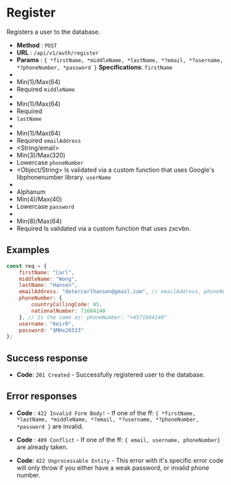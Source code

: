 # Register
Registers a user to the database.

- **Method** : `POST`
- **URL** : `/api/v1/auth/register`
- **Params** : `{ *firstName, *middleName, *lastName, *?email, *?username, *?phoneNumber, *password }`
**Specifications**:
`firstName` 
- <String>
- Min(1)/Max(64)
- Required
`middleName`
- <String>
- Min(1)/Max(64)
- Required
- `lastName`
- <String>
- Min(1)/Max(64)
- Required
`emailAddress`
- <String/email>
- Min(3)/Max(320)
- Lowercase
`phoneNumber`
- <Object/String>
Is validated via a custom function that uses Google's libphonenumber library.
`userName`
- <String>
- Alphanum
- Min(4)/Max(40)
- Lowercase
`password`
- <String>
- Min(8)/Max(64)
- Required
Is validated via a custom function that uses zxcvbn.

## Examples
```javascript
const req = {
    firstName: "Carl",
    middleName: "Wong",
    lastName: "Hansen",
    emailAddress: "detercarlhansen@gmail.com", // emailAddress, phoneNumber, username are all partially required, so you are able to create an account with either emailAddress, phoneNumber, username. So even with just 1 valid argument, you can keep the other 2 empty. But for us to be able to receive a verification code you will need to provide one of the ff: emailAddress, phoneNumber.
    phoneNumber: {
        countryCallingCode: 45,
        nationalNumber: 71684140
    }, // Is the same as: phoneNumber: "+4571684140"
    username: "Keir0",
    password: "$MHx26533"
};
```
## Success response
- **Code**: `201 Created` - Successfully registered user to the database.

## Error responses
- **Code** : `422 Invalid Form Body!` - If one of the ff: `{ *firstName, *lastName, *middleName, *?email, *?username, *?phoneNumber, *password }` are invalid.

- **Code** : `409 Conflict` - If one of the ff: `{ email, username, phoneNumber}` are already taken.

- **Code**: `422 Unprocessable Entity` - This error with it's specific error code will only throw if you either have a weak password, or invalid phone number.